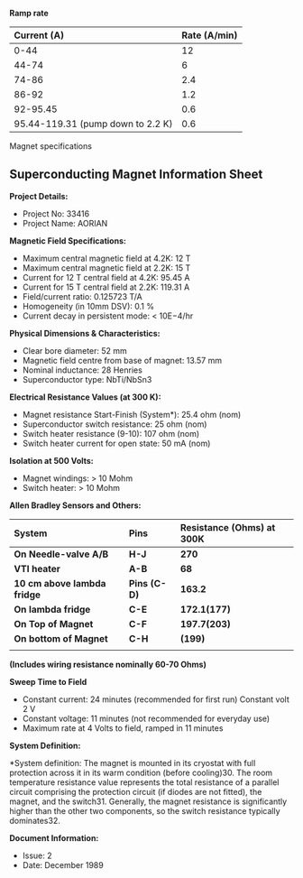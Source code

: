 **Ramp rate** 

| Current (A) | Rate (A/min) |
| :---- | :---- |
| 0-44 | 12 |
| 44-74 | 6 |
| 74-86 | 2.4 |
| 86-92 | 1.2 |
| 92-95.45 | 0.6 |
| 95.44-119.31 (pump down to 2.2 K) | 0.6 |

Magnet specifications 

## **Superconducting Magnet Information Sheet**

**Project Details:**

* Project No: 33416   
* Project Name: AORIAN 

**Magnetic Field Specifications:**

* Maximum central magnetic field at 4.2K: 12 T   
* Maximum central magnetic field at 2.2K: 15 T   
* Current for 12 T central field at 4.2K: 95.45 A   
* Current for 15 T central field at 2.2K: 119.31 A   
* Field/current ratio: 0.125723 T/A   
* Homogeneity (in 10mm DSV): 0.1 %   
* Current decay in persistent mode: \< 10E−4/hr 

**Physical Dimensions & Characteristics:**

* Clear bore diameter: 52 mm   
* Magnetic field centre from base of magnet: 13.57 mm   
* Nominal inductance: 28 Henries  
* Superconductor type: NbTi/NbSn3 

**Electrical Resistance Values (at 300 K):**

* Magnet resistance Start-Finish (System\*): 25.4 ohm (nom)  
* Superconductor switch resistance: 25 ohm (nom)   
* Switch heater resistance (9-10): 107 ohm (nom)   
* Switch heater current for open state: 50 mA (nom) 

**Isolation at 500 Volts:**

* Magnet windings: \> 10 Mohm  
* Switch heater: \> 10 Mohm 

**Allen Bradley Sensors and Others:**

| System | Pins | Resistance (Ohms) at 300K |
| :---- | :---- | :---- |
| **On Needle-valve A/B** | **H-J** | **270** |
| **VTI heater** | **A-B** | **68** |
| **10 cm above lambda fridge** | **Pins (C-D)** | **163.2** |
| **On lambda fridge** | **C-E** | **172.1(177)** |
| **On Top of Magnet** | **C-F** | **197.7(203)** |
| **On bottom of Magnet** | **C-H** | **(199)** |
|  |  |  |

**(Includes wiring resistance nominally 60-70 Ohms)**

**Sweep Time to Field**

* Constant current: 24 minutes (recommended for first run) Constant volt 2 V   
* Constant voltage: 11 minutes (not recommended for everyday use)   
* Maximum rate at 4 Volts to field, ramped in 11 minutes

**System Definition:**

\*System definition: The magnet is mounted in its cryostat with full protection across it in its warm condition (before cooling)30. The room temperature resistance value represents the total resistance of a parallel circuit comprising the protection circuit (if diodes are not fitted), the magnet, and the switch31. Generally, the magnet resistance is significantly higher than the other two components, so the switch resistance typically dominates32.

**Document Information:**

* Issue: 2   
* Date: December 1989 

